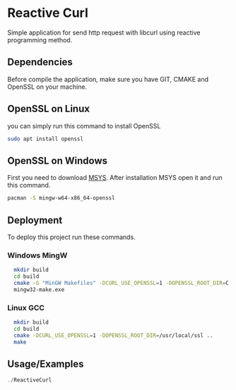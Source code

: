 
# Reactive Curl

Simple application for send http request with libcurl using reactive programming method. 




## Dependencies

Before compile the application, make sure you have GIT, CMAKE and OpenSSL on your machine.

## OpenSSL on Linux
you can simply run this command to install OpenSSL
```bash
sudo apt install openssl
```
## OpenSSL on Windows
First you need to download [MSYS](https://github.com/msys2/msys2-installer/releases/download/2022-06-03/msys2-x86_64-20220603.exe).
After installation MSYS open it and run this command.
```bash
pacman -S mingw-w64-x86_64-openssl
```
## Deployment

To deploy this project run these commands.

### Windows MingW
```bash
  mkdir build
  cd build
  cmake -G "MinGW Makefiles" -DCURL_USE_OPENSSL=1 -DOPENSSL_ROOT_DIR=C:/msys64/mingw64/ssl ..
  mingw32-make.exe
```
### Linux GCC
```bash
  mkdir build
  cd build
  cmake -DCURL_USE_OPENSSL=1 -DOPENSSL_ROOT_DIR=/usr/local/ssl ..
  make
```
## Usage/Examples

```javascript
./ReactiveCurl
```

